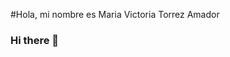 #Hola, mi nombre es Maria Victoria Torrez Amador
### Hi there 👋

<!--
**Torrez-victoria/Torrez-victoria** is a ✨ _special_ ✨ repository because its `README.md` (this file) appears on your GitHub profile.

Here are some ideas to get you started:

- 🔭 Actualmente estoy estudiando en la Universidad Privada Domingo Savio, en la materia de Programacion Basica...
- 🌱 Actualmente estoy aprendiendo Programacion Basica ...
- 👯 Busco colaborar en ...
- 🤔 Estoy buscando ayuda con...
- 💬 Preguntame sobre...
- 📫 Cómo contactarme: amador1063vicki@gmail.com / cel: 78256740  / cel: 71195237 ...
- 😄 Pronombre: Pinki...
- ⚡ Hecho de la diversión: ...
-->
